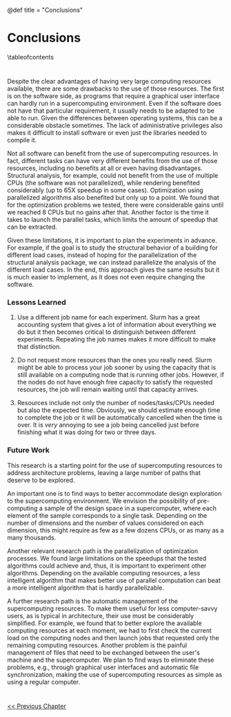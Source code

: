 @def title = "Conclusions"

# Conclusions

\tableofcontents <!-- you can use \toc as well -->

#

Despite the clear advantages of having very large computing resources
available, there are some drawbacks to the use of those resources. The
first is on the software side, as programs that require a graphical
user interface can hardly run in a supercomputing environment. Even if
the software does not have that particular requirement, it usually
needs to be adapted to be able to run. Given the differences between
operating systems, this can be a considerable obstacle sometimes. The
lack of administrative privileges also makes it difficult to install
software or even just the libraries needed to compile it.

Not all software can benefit from the use of supercomputing
resources. In fact, different tasks can have very different benefits
from the use of those resources, including no benefits at all or even
having disadvantages. Structural analysis, for example, could not
benefit from the use of multiple CPUs (the software was not
parallelized), while rendering benefited considerably (up to 65X
speedup in some cases). Optimization using parallelized algorithms
also benefited but only up to a point. We found that for the
optimization problems we tested, there were considerable gains until
we reached 8 CPUs but no gains after that. Another factor is the time it
takes to launch the parallel tasks, which limits the amount of speedup
that can be extracted.

<!-- 8 -->

Given these limitations, it is important to plan the experiments in
advance. For example, if the goal is to study the structural behavior
of a building for different load cases, instead of hoping for the
parallelization of the structural analysis package, we can instead
parallelize the analysis of the different load cases. In the end, this
approach gives the same results but it is much easier to implement, as
it does not even require changing the software.

### Lessons Learned

1. Use a different job name for each experiment. Slurm has a great accounting system that gives a lot of information about everything we do but it then becomes critical to distinguish between different experiments.  Repeating the job names makes it more difficult to make that distinction.

2. Do not request more resources than the ones you really need. Slurm might be able to process your job sooner by using the capacity that is still available on a computing node that is running other jobs. However, if the nodes do not have enough free capacity to satisfy the requested resources, the job will remain waiting until that capacity arrives.

3. Resources include not only the number of nodes/tasks/CPUs needed but also the expected time. Obviously, we should estimate enough time to complete the job or it will be automatically cancelled when the time is over. It is _very_ annoying to see a job being cancelled just before finishing what it was doing for two or three days.

### Future Work

This research is a starting point for the use of supercomputing
resources to address architecture problems, leaving a large number of
paths that deserve to be explored.

An important one is to find ways to better accommodate design
exploration to the supercomputing environment. We envision the
possibility of pre-computing a sample of the design space in a
supercomputer, where each element of the sample corresponds to a
single task. Depending on the number of dimensions and the number of
values considered on each dimension, this might require as few as a
few dozens CPUs, or as many as a many thousands.

Another relevant research path is the parallelization of optimization
processes. We found large limitations on the speedups that the tested
algorithms could achieve and, thus, it is important to experiment
other algorithms. Depending on the available computing resources, a
less intelligent algorithm that makes better use of parallel
computation can beat a more intelligent algorithm that is hardly
parallelizable.

A further research path is the automatic management of the
supercomputing resources. To make them useful for less computer-savvy
users, as is typical in architecture, their use must be considerably
simplified. For example, we found that to better explore the
available computing resources at each moment, we had to first check
the current load on the computing nodes and then launch jobs that
requested only the remaining computing resources. Another problem is
the painful management of files that need to be exchanged between the
user's machine and the supercomputer. We plan to find ways to
eliminate these problems, e.g., through graphical user interfaces and
automatic file synchronization, making the use of supercomputing
resources as simple as using a regular computer.

#
[<< Previous Chapter](/page5/)
